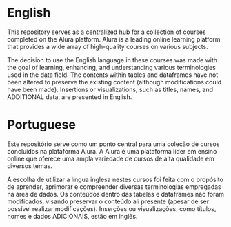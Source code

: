 # English
This repository serves as a centralized hub for a collection of courses completed on the Alura platform. Alura is a leading online learning platform that provides a wide array of high-quality courses on various subjects.

The decision to use the English language in these courses was made with the goal of learning, enhancing, and understanding various terminologies used in the data field. The contents within tables and dataframes have not been altered to preserve the existing content (although modifications could have been made). Insertions or visualizations, such as titles, names, and ADDITIONAL data, are presented in English.

# Portuguese
Este repositório serve como um ponto central para uma coleção de cursos concluídos na plataforma Alura. A Alura é uma plataforma líder em ensino online que oferece uma ampla variedade de cursos de alta qualidade em diversos temas.

A escolha de utilizar a língua inglesa nestes cursos foi feita com o propósito de aprender, aprimorar e compreender diversas terminologias empregadas na área de dados. Os conteúdos dentro das tabelas e dataframes não foram modificados, visando preservar o conteúdo ali presente (apesar de ser possível realizar modificações). Inserções ou visualizações, como títulos, nomes e dados ADICIONAIS, estão em inglês.
